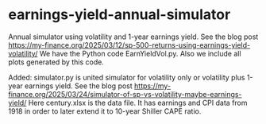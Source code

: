 # earnings-yield-annual-simulator
Annual simulator using volatility and 1-year earnings yield. See the blog post https://my-finance.org/2025/03/12/sp-500-returns-using-earnings-yield-volatility/ We have the Python code EarnYieldVol.py. Also we include all plots generated by this code. 

Added: simulator.py is united simulator for volatility only or volatility plus 1-year earnings yield. See the blog post https://my-finance.org/2025/03/24/simulator-of-sp-vs-volatility-maybe-earnings-yield/ Here century.xlsx is the data file. It has earnings and CPI data from 1918 in order to later extend it to 10-year Shiller CAPE ratio. 
